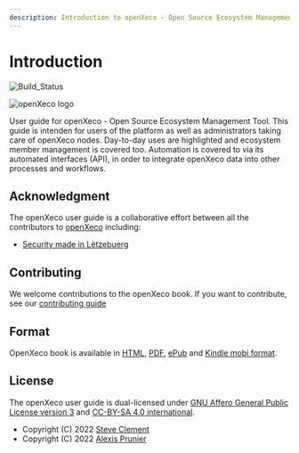 ```yaml
---
description: Introduction to openXeco - Open Source Ecosystem Management Tool
---
```


# Introduction

![Build_Status](https://github.com/CybersecurityLuxembourg/openxeco-book/actions/workflows/honkit.yml/badge.svg)

![openXeco logo](https://github.com/CybersecurityLuxembourg/openxeco-core/raw/main/static/cyberlux-logo.jpg?raw=true)

User guide for openXeco - Open Source Ecosystem Management Tool. This guide is intenden for users of the platform as well as administrators taking care of openXeco nodes.
Day-to-day uses are highlighted and ecosystem member management is covered too. Automation is covered to via its automated interfaces \(API\), in order to integrate openXeco data into other processes and workflows.

## Acknowledgment

The openXeco user guide is a collaborative effort between all the contributors to [openXeco](https://github.com/CybersecurityLuxembourg/openxeco-core) including:

* [Security made in Lëtzebuerg](https://securitymadein.lu)

## Contributing

We welcome contributions to the openXeco book. If you want to contribute, see our [contributing guide](/CONTRIBUTING.md)

<div class="pagebreak"></div>

## Format

OpenXeco book is available in [HTML](https://doc.openxeco.org), [PDF](https://doc.openxeco.org/book.pdf), [ePub](https://doc.openxeco.org/book.epub) and [Kindle mobi format](https://doc.openxeco.org/book.mobi).

## License

The openXeco user guide is dual-licensed under [GNU Affero General Public License version 3](http://www.gnu.org/licenses/agpl-3.0.html) and [CC-BY-SA 4.0 international](https://creativecommons.org/licenses/by-sa/4.0/).

* Copyright \(C\) 2022 [Steve Clement](https://github.com/SteveClement)
* Copyright \(C\) 2022 [Alexis Prunier](https://github.com/alexisprunier)
